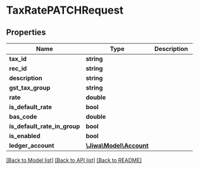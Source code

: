 # TaxRatePATCHRequest

## Properties
Name | Type | Description | Notes
------------ | ------------- | ------------- | -------------
**tax_id** | **string** |  | [optional] 
**rec_id** | **string** |  | [optional] 
**description** | **string** |  | [optional] 
**gst_tax_group** | **string** |  | [optional] 
**rate** | **double** |  | [optional] 
**is_default_rate** | **bool** |  | [optional] 
**bas_code** | **double** |  | [optional] 
**is_default_rate_in_group** | **bool** |  | [optional] 
**is_enabled** | **bool** |  | [optional] 
**ledger_account** | [**\Jiwa\Model\Account**](Account.md) |  | [optional] 

[[Back to Model list]](../README.md#documentation-for-models) [[Back to API list]](../README.md#documentation-for-api-endpoints) [[Back to README]](../README.md)


